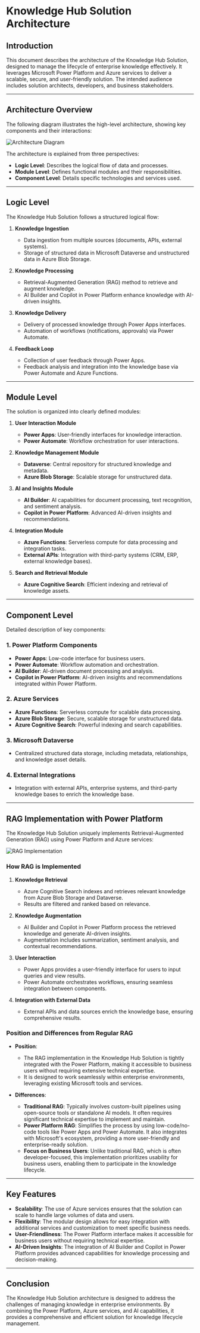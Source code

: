 # Knowledge Hub Solution Architecture

## Introduction

This document describes the architecture of the Knowledge Hub Solution, designed to manage the lifecycle of enterprise knowledge effectively. It leverages Microsoft Power Platform and Azure services to deliver a scalable, secure, and user-friendly solution. The intended audience includes solution architects, developers, and business stakeholders.

---

## Architecture Overview

The following diagram illustrates the high-level architecture, showing key components and their interactions:

![Architecture Diagram](Architecture%20Diagram.png)

The architecture is explained from three perspectives:

- **Logic Level**: Describes the logical flow of data and processes.
- **Module Level**: Defines functional modules and their responsibilities.
- **Component Level**: Details specific technologies and services used.

---

## Logic Level

The Knowledge Hub Solution follows a structured logical flow:

1. **Knowledge Ingestion**
   - Data ingestion from multiple sources (documents, APIs, external systems).
   - Storage of structured data in Microsoft Dataverse and unstructured data in Azure Blob Storage.

2. **Knowledge Processing**
   - Retrieval-Augmented Generation (RAG) method to retrieve and augment knowledge.
   - AI Builder and Copilot in Power Platform enhance knowledge with AI-driven insights.

3. **Knowledge Delivery**
   - Delivery of processed knowledge through Power Apps interfaces.
   - Automation of workflows (notifications, approvals) via Power Automate.

4. **Feedback Loop**
   - Collection of user feedback through Power Apps.
   - Feedback analysis and integration into the knowledge base via Power Automate and Azure Functions.

---

## Module Level

The solution is organized into clearly defined modules:

1. **User Interaction Module**
   - **Power Apps**: User-friendly interfaces for knowledge interaction.
   - **Power Automate**: Workflow orchestration for user interactions.

2. **Knowledge Management Module**
   - **Dataverse**: Central repository for structured knowledge and metadata.
   - **Azure Blob Storage**: Scalable storage for unstructured data.

3. **AI and Insights Module**
   - **AI Builder**: AI capabilities for document processing, text recognition, and sentiment analysis.
   - **Copilot in Power Platform**: Advanced AI-driven insights and recommendations.

4. **Integration Module**
   - **Azure Functions**: Serverless compute for data processing and integration tasks.
   - **External APIs**: Integration with third-party systems (CRM, ERP, external knowledge bases).

5. **Search and Retrieval Module**
   - **Azure Cognitive Search**: Efficient indexing and retrieval of knowledge assets.

---

## Component Level

Detailed description of key components:

### 1. **Power Platform Components**
- **Power Apps**: Low-code interface for business users.
- **Power Automate**: Workflow automation and orchestration.
- **AI Builder**: AI-driven document processing and analysis.
- **Copilot in Power Platform**: AI-driven insights and recommendations integrated within Power Platform.

### 2. **Azure Services**
- **Azure Functions**: Serverless compute for scalable data processing.
- **Azure Blob Storage**: Secure, scalable storage for unstructured data.
- **Azure Cognitive Search**: Powerful indexing and search capabilities.

### 3. **Microsoft Dataverse**
- Centralized structured data storage, including metadata, relationships, and knowledge asset details.

### 4. **External Integrations**
- Integration with external APIs, enterprise systems, and third-party knowledge bases to enrich the knowledge base.

---

## RAG Implementation with Power Platform

The Knowledge Hub Solution uniquely implements Retrieval-Augmented Generation (RAG) using Power Platform and Azure services:

![RAG Implementation](RAG%20implementation.png)

### How RAG is Implemented

1. **Knowledge Retrieval**
   - Azure Cognitive Search indexes and retrieves relevant knowledge from Azure Blob Storage and Dataverse.
   - Results are filtered and ranked based on relevance.

2. **Knowledge Augmentation**
   - AI Builder and Copilot in Power Platform process the retrieved knowledge and generate AI-driven insights.
   - Augmentation includes summarization, sentiment analysis, and contextual recommendations.

3. **User Interaction**
   - Power Apps provides a user-friendly interface for users to input queries and view results.
   - Power Automate orchestrates workflows, ensuring seamless integration between components.

4. **Integration with External Data**
   - External APIs and data sources enrich the knowledge base, ensuring comprehensive results.

### Position and Differences from Regular RAG

- **Position**:
   - The RAG implementation in the Knowledge Hub Solution is tightly integrated with the Power Platform, making it accessible to business users without requiring extensive technical expertise.
   - It is designed to work seamlessly within enterprise environments, leveraging existing Microsoft tools and services.

- **Differences**:
   - **Traditional RAG**: Typically involves custom-built pipelines using open-source tools or standalone AI models. It often requires significant technical expertise to implement and maintain.
   - **Power Platform RAG**: Simplifies the process by using low-code/no-code tools like Power Apps and Power Automate. It also integrates with Microsoft's ecosystem, providing a more user-friendly and enterprise-ready solution.
   - **Focus on Business Users**: Unlike traditional RAG, which is often developer-focused, this implementation prioritizes usability for business users, enabling them to participate in the knowledge lifecycle.

---

## Key Features

- **Scalability**: The use of Azure services ensures that the solution can scale to handle large volumes of data and users.
- **Flexibility**: The modular design allows for easy integration with additional services and customization to meet specific business needs.
- **User-Friendliness**: The Power Platform interface makes it accessible for business users without requiring technical expertise.
- **AI-Driven Insights**: The integration of AI Builder and Copilot in Power Platform provides advanced capabilities for knowledge processing and decision-making.

---

## Conclusion

The Knowledge Hub Solution architecture is designed to address the challenges of managing knowledge in enterprise environments. By combining the Power Platform, Azure services, and AI capabilities, it provides a comprehensive and efficient solution for knowledge lifecycle management.